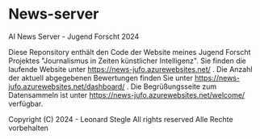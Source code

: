 # News-server
AI News Server - Jugend Forscht 2024

Diese Reponsitory enthält den Code der Website meines Jugend Forscht Projektes "Journalismus in Zeiten künstlicher Intelligenz".
Sie finden die laufende Website unter https://news-jufo.azurewebsites.net/ .
Die Anzahl der aktuell abgegebenen Bewertungen finden Sie unter https://news-jufo.azurewebsites.net/dashboard/ .
Die Begrüßungsseite zum Datensammeln ist unter https://news-jufo.azurewebsites.net/welcome/ verfügbar.


Copyright (C) 2024 - Leonard Stegle
All rights reserved
Alle Rechte vorbehalten

